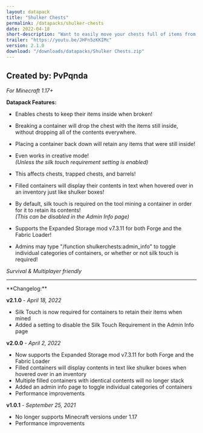 ```yaml
---
layout: datapack
title: "Shulker Chests"
permalink: /datapacks/shulker-chests
date: 2022-04-18
short-description: "Want to easily move your chests full of items from one location to another? Now you can."
trailer: "https://youtu.be/JHFn5zKKIMc"
version: 2.1.0
download: "/downloads/datapacks/Shulker Chests.zip"
---
```

Created by: PvPqnda
-
*For Minecraft 1.17+*

**Datapack Features:**

- Enables chests to keep their items inside when broken!

- Breaking a container will drop the chest with the items still inside, without dropping all of the contents everywhere.

- Placing a container back down will retain any items that were still inside!

- Even works in creative mode!<br>
*(Unless the silk touch requirement setting is enabled)*

- This affects chests, trapped chests, and barrels!

- Filled containers will display their contents in text when hovered over in an inventory just like shulker boxes!

- By default, silk touch is required on the tool mining a container in order for it to retain its contents!<br>
*(This can be disabled in the Admin Info page)*

- Supports the Expanded Storage mod v7.3.11 for both Forge and the Fabric Loader!

- Admins may type "/function shulkerchests:admin_info" to toggle individual categories of containers, or whether or not silk touch is required!

*Survival & Multiplayer friendly*
<hr>
**Changelog:**

**v2.1.0** - *April 18, 2022*

- Silk Touch is now required for containers to retain their items when mined
- Added a setting to disable the Silk Touch Requirement in the Admin Info page

**v2.0.0** - *April 2, 2022*

- Now supports the Expanded Storage mod v7.3.11 for both Forge and the Fabric Loader
- Filled containers will display contents in text like shulker boxes when hovered over in an inventory
- Multiple filled containers with identical contents will no longer stack
- Added an admin info page to toggle individual categories of containers
- Performance improvements

**v1.0.1** - *September 25, 2021*

- No longer supports Minecraft versions under 1.17
- Performance improvements